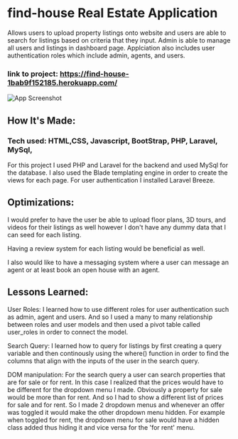 
# find-house Real Estate Application

Allows users to upload property listings onto website and users are able to search for listings based on criteria that they input. Admin is able to manage all users and listings in dashboard page. Applciation also includes user authentication roles which include admin, agents, and users. 

### link to project: https://find-house-1bab9f152185.herokuapp.com/







![App Screenshot](https://aungmintun.netlify.app/assets/images/find-house.png)


## How It's Made:

### Tech used: HTML,CSS, Javascript, BootStrap, PHP, Laravel, MySql,

For this project I used PHP and Laravel for the backend and used MySql for the database. I also used the Blade templating engine in order to create the views for each page. For user authentication I installed Laravel Breeze.

## Optimizations:

I would prefer to have the user be able to upload floor plans, 3D tours, and videos for their listings as well however I don't have any dummy data that I can seed for each listing. 

Having a review system for each listing would be beneficial as well.

I also would like to have a messaging system where a user can message an agent or at least book an open house with an agent.

## Lessons Learned:

User Roles: I learned how to use different roles for user authentication such as admin, agent and users. And so I used a many to many relationship between roles and user models and then used a pivot table called user_roles in order to connect the model.

Search Query: I learned how to query for listings by first creating a query variable and then continously using the where() function in order to find the columns that align with the inputs of the user in the search query.

DOM manipulation: For the search query a user can search properties that are for sale or for rent. In this case I realized that the prices would have to be different for the dropdown menu I made. Obviously a property for sale would be more than for rent. And so I had to show a different list of prices for sale and for rent. So I made 2 dropdown menus and whenever an offer was toggled it would make the other dropdown menu hidden. For example when toggled for rent, the dropdown menu for sale would have a hidden class added thus hiding it and vice versa for the 'for rent' menu.  


